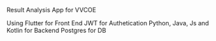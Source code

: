 Result Analysis App for VVCOE

Using Flutter for Front End
JWT for Authetication
Python, Java, Js and Kotlin for Backend
Postgres for DB